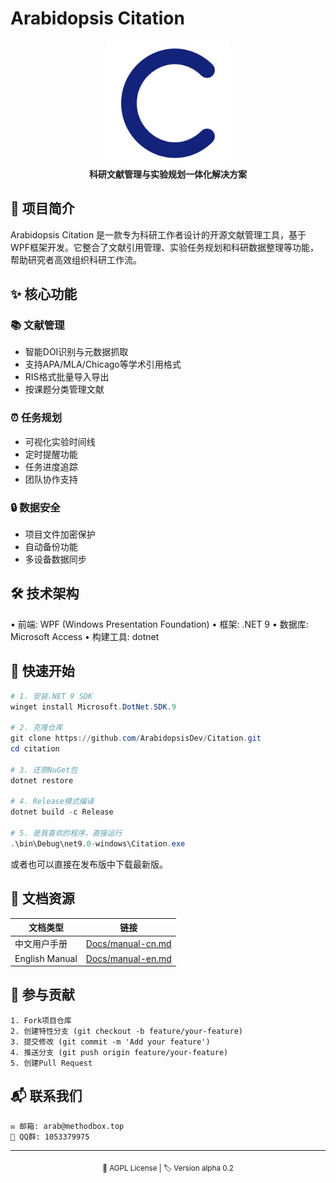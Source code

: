 # Arabidopsis Citation

<p align="center">
  <img src="Docs/img/logo.png" width="200" alt="Arabidopsis Citation Logo">
  <br>
  <strong>科研文献管理与实验规划一体化解决方案</strong>
</p>

## 🌟 项目简介

Arabidopsis Citation 是一款专为科研工作者设计的开源文献管理工具，基于WPF框架开发。它整合了文献引用管理、实验任务规划和科研数据整理等功能，帮助研究者高效组织科研工作流。

## ✨ 核心功能

### 📚 文献管理
- 智能DOI识别与元数据抓取
- 支持APA/MLA/Chicago等学术引用格式
- RIS格式批量导入导出
- 按课题分类管理文献

### ⏰ 任务规划
- 可视化实验时间线
- 定时提醒功能
- 任务进度追踪
- 团队协作支持

### 🔒 数据安全
- 项目文件加密保护
- 自动备份功能
- 多设备数据同步

## 🛠 技术架构

• 前端: WPF (Windows Presentation Foundation)
• 框架: .NET 9
• 数据库: Microsoft Access
• 构建工具: dotnet

## 🚀 快速开始

```powershell
# 1. 安装.NET 9 SDK
winget install Microsoft.DotNet.SDK.9

# 2. 克隆仓库
git clone https://github.com/ArabidopsisDev/Citation.git
cd citation

# 3. 还原NuGet包
dotnet restore

# 4. Release模式编译
dotnet build -c Release

# 5. 是我喜欢的程序，直接运行
.\bin\Debug\net9.0-windows\Citation.exe
```

或者也可以直接在发布版中下载最新版。

## 📖 文档资源

| 文档类型 | 链接 |
|----------|------|
| 中文用户手册 | [Docs/manual-cn.md](Docs/manual-cn.md) |
| English Manual | [Docs/manual-en.md](Docs/manual-en.md) |

## 🤝 参与贡献

```plaintext
1. Fork项目仓库
2. 创建特性分支 (git checkout -b feature/your-feature)
3. 提交修改 (git commit -m 'Add your feature')
4. 推送分支 (git push origin feature/your-feature)
5. 创建Pull Request
```

## 📬 联系我们

```plaintext
✉️ 邮箱: arab@methodbox.top
👥 QQ群: 1053379975
```

---

<p align="center">
  <sub>📜 AGPL License | 🏷️ Version alpha 0.2</sub>
</p>